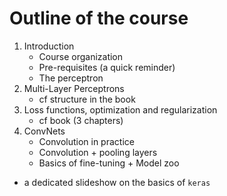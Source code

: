 # Outline of the course

1. Introduction
    * Course organization
    * Pre-requisites (a quick reminder)
    * The perceptron
2. Multi-Layer Perceptrons
    * cf structure in the book
3. Loss functions, optimization and regularization
    * cf book (3 chapters)
4. ConvNets
    * Convolution in practice
    * Convolution + pooling layers
    * Basics of fine-tuning + Model zoo

+ a dedicated slideshow on the basics of `keras`